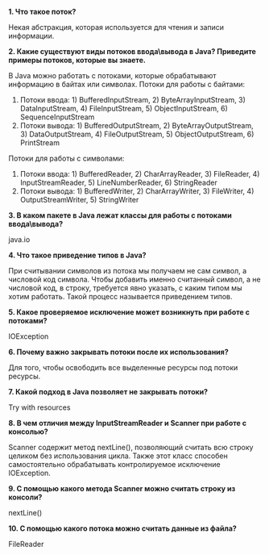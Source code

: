 <p> <b> 1. Что такое поток? </b> </p>
Некая абстракция, которая используется для чтения и записи информации.


<p> <b> 2. Какие существуют виды потоков ввода\вывода в Java? Приведите примеры потоков, которые вы знаете. </b> </p>

В Java можно работать с потоками, которые обрабатывают информацию в байтах или символах. 
Потоки для работы с байтами:
1) Потоки ввода: 1) BufferedInputStream, 2) ByteArrayInputStream, 3) DataInputStream, 4) FileInputStream, 5) ObjectInputStream, 6) SequenceInputStream
2) Потоки вывода: 1) BufferedOutputStream, 2) ByteArrayOutputStream, 3) DataOutputStream, 4) FileOutputStream, 5) ObjectOutputStream, 6) PrintStream


Потоки для работы с символами:
1) Потоки ввода: 1) BufferedReader, 2) CharArrayReader, 3) FileReader, 4) InputStreamReader, 5) LineNumberReader, 6) StringReader
2) Потоки вывода: 1) BufferedWriter, 2) CharArrayWriter, 3) FileWriter, 4) OutputStreamWriter, 5) StringWriter


<p> <b> 3. В каком пакете в Java лежат классы для работы с потоками ввода\вывода? </b>  </p>

java.io

<p> <b> 4. Что такое приведение типов в Java? </b> </p>

При считывании символов из потока мы получаем не сам символ, а числовой код символа. Чтобы добавить именно считанный символ, а не числовой код, в строку, требуется явно указать, с каким типом мы хотим работать. Такой процесс называется приведением типов. 

<p> <b> 5. Какое проверяемое исключение может возникнуть при работе с потоками? </b> </p>

IOException

<p> <b> 6. Почему важно закрывать потоки после их использования? </b> </p>

Для того, чтобы освободить все выделенные ресурсы под потоки ресурсы.

<p> <b> 7. Какой подход в Java позволяет не закрывать потоки? </b> </p>

Try with resources

<p> <b> 8. В чем отличия между InputStreamReader и Scanner при работе с консолью? </b> </p>

Scanner содержит метод nextLine(), позволяющий считать всю строку целиком без использования цикла. Также этот класс способен самостоятельно обрабатывать контролируемое исключение IOException.

<p> <b> 9. С помощью какого метода Scanner можно считать строку из консоли? </b> </p>

nextLine()

<p> <b> 10. С помощью какого потока можно считать данные из файла? </b> </p>

FileReader


